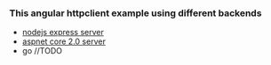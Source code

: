 ### This angular httpclient example using different backends

- [nodejs express server](https://github.com/kuncevic/angular-httpclient-examples/tree/master/server/express)
- [aspnet core 2.0 server](https://github.com/kuncevic/angular-httpclient-examples/tree/master/server/aspnet-core2.0)
- go //TODO
